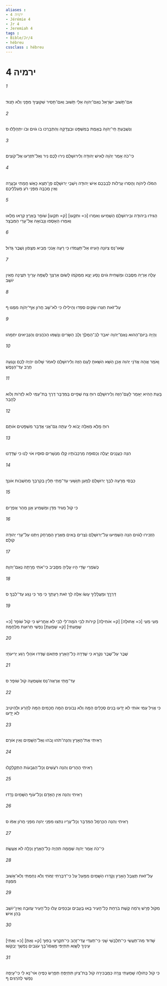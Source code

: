 ```yaml
---
aliases : 
- ירמיה 4
- Jérémie 4
- Jr 4
- Jeremiah 4
tags : 
- Bible/Jr/4
- hébreu
cssclass : hébreu
---
```


# ירמיה 4

###### 1
אִם־תָּשׁוּב יִשְׂרָאֵל נְאֻם־יְהוָה אֵלַי תָּשׁוּב וְאִם־תָּסִיר שִׁקּוּצֶיךָ מִפָּנַי וְלֹא תָנוּד׃
###### 2
וְנִשְׁבַּעְתָּ חַי־יְהוָה בֶּאֱמֶת בְּמִשְׁפָּט וּבִצְדָקָה וְהִתְבָּרְכוּ בֹו גֹּויִם וּבֹו יִתְהַלָּלוּ׃ ס
###### 3
כִּי־כֹה אָמַר יְהֹוָה לְאִישׁ יְהוּדָה וְלִירוּשָׁלִַם נִירוּ לָכֶם נִיר וְאַל־תִּזְרְעוּ אֶל־קֹוצִים׃
###### 4
הִמֹּלוּ לַיהֹוָה וְהָסִרוּ עָרְלֹות לְבַבְכֶם אִישׁ יְהוּדָה וְיֹשְׁבֵי יְרוּשָׁלִָם פֶּן־תֵּצֵא כָאֵשׁ חֲמָתִי וּבָעֲרָה וְאֵין מְכַבֶּה מִפְּנֵי רֹעַ מַעַלְלֵיכֶם׃
###### 5
הַגִּידוּ בִיהוּדָה וּבִירוּשָׁלִַם הַשְׁמִיעוּ וְאִמְרוּ [כ= ותִּקְעוּ] [ק= תִּקְעוּ] שֹׁופָר בָּאָרֶץ קִרְאוּ מַלְאוּ וְאִמְרוּ הֵאָסְפוּ וְנָבֹואָה אֶל־עָרֵי הַמִּבְצָר׃
###### 6
שְׂאוּ־נֵס צִיֹּונָה הָעִיזוּ אַל־תַּעֲמֹדוּ כִּי רָעָה אָנֹכִי מֵבִיא מִצָּפֹון וְשֶׁבֶר גָּדֹול׃
###### 7
עָלָה אַרְיֵה מִסֻּבְּכֹו וּמַשְׁחִית גֹּויִם נָסַע יָצָא מִמְּקֹמֹו לָשׂוּם אַרְצֵךְ לְשַׁמָּה עָרַיִךְ תִּצֶּינָה מֵאֵין יֹושֵׁב׃
###### 8
עַל־זֹאת חִגְרוּ שַׂקִּים סִפְדוּ וְהֵילִילוּ כִּי לֹא־שָׁב חֲרֹון אַף־יְהֹוָה מִמֶּנּוּ׃ ף
###### 9
וְהָיָה בַיֹּום־הַהוּא נְאֻם־יְהוָה יֹאבַד לֵב־הַמֶּלֶךְ וְלֵב הַשָּׂרִים וְנָשַׁמּוּ הַכֹּהֲנִים וְהַנְּבִיאִים יִתְמָהוּ׃
###### 10
וָאֹמַר אֲהָהּ אֲדֹנָי יְהוִה אָכֵן הַשֵּׁא הִשֵּׁאתָ לָעָם הַזֶּה וְלִירוּשָׁלִַם לֵאמֹר שָׁלֹום יִהְיֶה לָכֶם וְנָגְעָה חֶרֶב עַד־הַנָּפֶשׁ׃
###### 11
בָּעֵת הַהִיא יֵאָמֵר לָעָם־הַזֶּה וְלִירוּשָׁלִַם רוּחַ צַח שְׁפָיִים בַּמִּדְבָּר דֶּרֶךְ בַּת־עַמִּי לֹוא לִזְרֹות וְלֹוא לְהָבַר׃
###### 12
רוּחַ מָלֵא מֵאֵלֶּה יָבֹוא לִי עַתָּה גַּם־אֲנִי אֲדַבֵּר מִשְׁפָּטִים אֹותָם׃
###### 13
הִנֵּה כַּעֲנָנִים יַעֲלֶה וְכַסּוּפָה מַרְכְּבֹותָיו קַלּוּ מִנְּשָׁרִים סוּסָיו אֹוי לָנוּ כִּי שֻׁדָּדְנוּ׃
###### 14
כַּבְּסִי מֵרָעָה לִבֵּךְ יְרוּשָׁלִַם לְמַעַן תִּוָּשֵׁעִי עַד־מָתַי תָּלִין בְּקִרְבֵּךְ מַחְשְׁבֹות אֹונֵךְ׃
###### 15
כִּי קֹול מַגִּיד מִדָּן וּמַשְׁמִיעַ אָוֶן מֵהַר אֶפְרָיִם׃
###### 16
הַזְכִּירוּ לַגֹּויִם הִנֵּה הַשְׁמִיעוּ עַל־יְרוּשָׁלִַם נֹצְרִים בָּאִים מֵאֶרֶץ הַמֶּרְחָק וַיִּתְּנוּ עַל־עָרֵי יְהוּדָה קֹולָם׃
###### 17
כְּשֹׁמְרֵי שָׂדַי הָיוּ עָלֶיהָ מִסָּבִיב כִּי־אֹתִי מָרָתָה נְאֻם־יְהוָה׃
###### 18
דַּרְךֵּךְ וּמַעֲלָלַיִךְ עָשֹׂו אֵלֶּה לָךְ זֹאת רָעָתֵךְ כִּי מָר כִּי נָגַע עַד־לִבֵּךְ׃ ס
###### 19
מֵעַי מֵעַי [כ= אָחוּלָה] [ק= אֹוחִילָה] קִירֹות לִבִּי הֹמֶה־לִּי לִבִּי לֹא אַחֲרִישׁ כִּי קֹול שֹׁופָר [כ= שָׁמַעְתִּי] [ק= שָׁמַעַתְּ] נַפְשִׁי תְּרוּעַת מִלְחָמָה׃
###### 20
שֶׁבֶר עַל־שֶׁבֶר נִקְרָא כִּי שֻׁדְּדָה כָּל־הָאָרֶץ פִּתְאֹם שֻׁדְּדוּ אֹהָלַי רֶגַע יְרִיעֹתָי׃
###### 21
עַד־מָתַי אֶרְאֶה־נֵּס אֶשְׁמְעָה קֹול שֹׁופָר׃ ס
###### 22
כִּי אֱוִיל עַמִּי אֹותִי לֹא יָדָעוּ בָּנִים סְכָלִים הֵמָּה וְלֹא נְבֹונִים הֵמָּה חֲכָמִים הֵמָּה לְהָרַע וּלְהֵיטִיב לֹא יָדָעוּ׃
###### 23
רָאִיתִי אֶת־הָאָרֶץ וְהִנֵּה־תֹהוּ וָבֹהוּ וְאֶל־הַשָּׁמַיִם וְאֵין אֹורָם׃
###### 24
רָאִיתִי הֶהָרִים וְהִנֵּה רֹעֲשִׁים וְכָל־הַגְּבָעֹות הִתְקַלְקָלוּ׃
###### 25
רָאִיתִי וְהִנֵּה אֵין הָאָדָם וְכָל־עֹוף הַשָּׁמַיִם נָדָדוּ׃
###### 26
רָאִיתִי וְהִנֵּה הַכַּרְמֶל הַמִּדְבָּר וְכָל־עָרָיו נִתְּצוּ מִפְּנֵי יְהוָה מִפְּנֵי חֲרֹון אַפֹּו׃ ס
###### 27
כִּי־כֹה אָמַר יְהוָה שְׁמָמָה תִהְיֶה כָּל־הָאָרֶץ וְכָלָה לֹא אֶעֱשֶׂה׃
###### 28
עַל־זֹאת תֶּאֱבַל הָאָרֶץ וְקָדְרוּ הַשָּׁמַיִם מִמָּעַל עַל כִּי־דִבַּרְתִּי זַמֹּתִי וְלֹא נִחַמְתִּי וְלֹא־אָשׁוּב מִמֶּנָּה׃
###### 29
מִקֹּול פָּרָשׁ וְרֹמֵה קֶשֶׁת בֹּרַחַת כָּל־הָעִיר בָּאוּ בֶּעָבִים וּבַכֵּפִים עָלוּ כָּל־הָעִיר עֲזוּבָה וְאֵין־יֹושֵׁב בָּהֵן אִישׁ׃
###### 30
[כ= וְאַתִּי] [ק= וְאַתְּ] שָׁדוּד מַה־תַּעֲשִׂי כִּי־תִלְבְּשִׁי שָׁנִי כִּי־תַעְדִּי עֲדִי־זָהָב כִּי־תִקְרְעִי בַפּוּךְ עֵינַיִךְ לַשָּׁוְא תִּתְיַפִּי מָאֲסוּ־בָךְ עֹגְבִים נַפְשֵׁךְ יְבַקֵּשׁוּ׃
###### 31
כִּי קֹול כְּחֹולָה שָׁמַעְתִּי צָרָה כְּמַבְכִּירָה קֹול בַּת־צִיֹּון תִּתְיַפֵּחַ תְּפָרֵשׂ כַּפֶּיהָ אֹוי־נָא לִי כִּי־עָיְפָה נַפְשִׁי לְהֹרְגִים׃ ף
